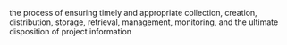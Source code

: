 the process of ensuring timely and appropriate collection, creation, distribution, storage, 
retrieval, management, monitoring, and the ultimate disposition of project information
